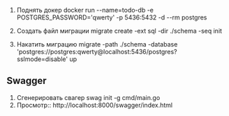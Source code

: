 1) Поднять докер
docker run --name=todo-db -e POSTGRES_PASSWORD='qwerty' -p 5436:5432 -d --rm postgres

2) Создать файл миграции
migrate create -ext sql -dir ./schema -seq init

3) Накатить миграцию
migrate -path ./schema -database 'postgres://postgres:qwerty@localhost:5436/postgres?sslmode=disable' up


## Swagger
1) Сгенерировать свагер
swag init -g cmd/main.go 
2) Просмотр:: http://localhost:8000/swagger/index.html
